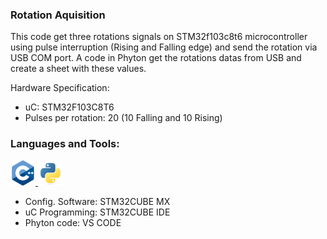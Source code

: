 <h3 align="left">Rotation Aquisition</h3>

This code get three rotations signals on STM32f103c8t6 microcontroller using pulse interruption (Rising and Falling edge) and send the rotation via USB COM port.
A code in Phyton get the rotations datas from USB and create a sheet with these values.



Hardware Specification:
* uC: STM32F103C8T6
* Pulses per rotation: 20 (10 Falling and 10 Rising)

<h3 align="left">Languages and Tools:</h3>
<p align="left"> <a href="https://www.w3schools.com/cpp/" target="_blank" rel="noreferrer"> <img src="https://raw.githubusercontent.com/devicons/devicon/master/icons/cplusplus/cplusplus-original.svg" alt="cplusplus" width="40" height="40"/> </a> 
	<a href="https://www.python.org" target="_blank" rel="noreferrer"> <img src="https://raw.githubusercontent.com/devicons/devicon/master/icons/python/python-original.svg" alt="python" width="40" height="40"/> </a> </p>

* Config. Software: STM32CUBE MX
* uC Programming: STM32CUBE IDE
* Phyton code: VS CODE
